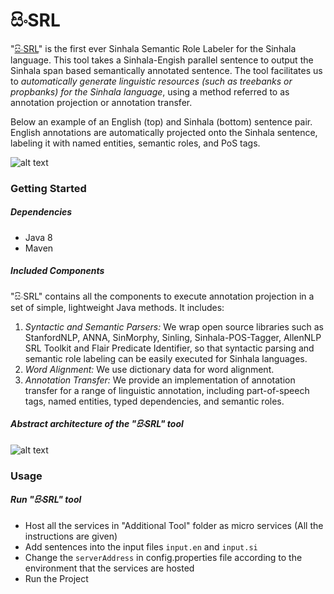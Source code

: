 # සිංSRL

"[සිංSRL](http://www.colips.org/conferences/ialp2020/proceedings/papers/IALP2020_P51.pdf)" is the first ever Sinhala Semantic Role Labeler for the Sinhala language. This tool takes a Sinhala-Engish parallel sentence to output the Sinhala span based semantically annotated sentence. The tool facilitates us to *automatically generate linguistic resources (such as treebanks or propbanks) for the Sinhala language*, using a method referred to as annotation projection or annotation transfer.

Below an example of an English (top) and Sinhala (bottom) sentence pair. English annotations are automatically projected onto the Sinhala sentence, labeling it with named entities, semantic roles, and PoS tags.

![alt text](https://github.com/avcjeewantha/semantic/blob/master/images/projection.png?raw=true)


### Getting Started

##### Dependencies
   - Java 8
   - Maven
 
##### Included Components

"සිංSRL" contains all the components to execute annotation projection in a set of simple, lightweight Java methods. It includes:

  1. *Syntactic and Semantic Parsers:* We wrap open source libraries such as StanfordNLP, ANNA, SinMorphy, Sinling, Sinhala-POS-Tagger, AllenNLP SRL Toolkit and Flair Predicate Identifier, so that syntactic parsing and semantic role labeling can be easily executed for Sinhala languages.
  2. *Word Alignment:* We use dictionary data for word alignment.
  3. *Annotation Transfer:* We provide an implementation of annotation transfer for a range of linguistic annotation, including part-of-speech tags, named entities, typed dependencies, and semantic roles.

 
##### Abstract architecture of the "සිංSRL" tool

![alt text](https://github.com/avcjeewantha/semantic/blob/master/images/architecture.png?raw=true)


### Usage

##### Run "සිංSRL" tool

- Host all the services in "Additional Tool" folder as micro services (All the instructions are given)
- Add sentences into the input files `input.en` and `input.si`
- Change the `serverAddress` in config.properties file according to the environment that the services are hosted
- Run the Project